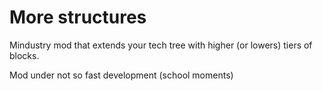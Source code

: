 # More structures
Mindustry mod that extends your tech tree with higher (or lowers) tiers of blocks.



Mod under not so fast development (school moments)

